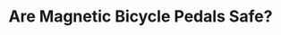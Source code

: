 ---
layout: community
category: community
title: "Are Magnetic Bicycle Pedals Safe?"
description: "Dose anyone use magnetic pedals on their bike?  I am thinking about trying them out, but i am concerned about how safe they are. (Having your shoes magnetized to a bike, dose not sound safe)"
isTopLevel: false
isSingleLevel: false
isArticle: false
datePublished: 2022-07-17 07:51:00 +0300
dateModified: 2022-07-17 07:51:00 +0300
published: false
---